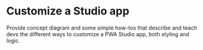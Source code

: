 # Customize a Studio app

Provide concept diagram and some simple how-tos that describe and teach devs the different ways to customize a PWA Studio app, both styling and logic.